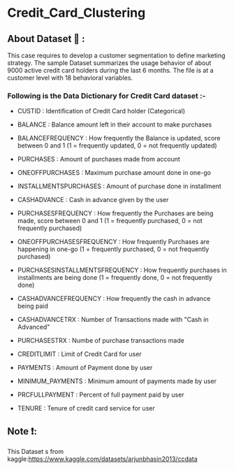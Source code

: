 # Credit_Card_Clustering

## About Dataset 💾 :
This case requires to develop a customer segmentation to define marketing strategy. The
sample Dataset summarizes the usage behavior of about 9000 active credit card holders during the last 6 months. The file is at a customer level with 18 behavioral variables.

### Following is the Data Dictionary for Credit Card dataset :-

- CUSTID : Identification of Credit Card holder (Categorical)

- BALANCE : Balance amount left in their account to make purchases 

- BALANCEFREQUENCY : How frequently the Balance is updated, score between 0 and 1 (1 = frequently updated, 0 = not frequently updated)

- PURCHASES : Amount of purchases made from account

- ONEOFFPURCHASES : Maximum purchase amount done in one-go

- INSTALLMENTSPURCHASES : Amount of purchase done in installment

- CASHADVANCE : Cash in advance given by the user

- PURCHASESFREQUENCY : How frequently the Purchases are being made, score between 0 and 1 (1 = frequently purchased, 0 = not frequently purchased)

- ONEOFFPURCHASESFREQUENCY : How frequently Purchases are happening in one-go (1 = frequently purchased, 0 = not frequently purchased)

- PURCHASESINSTALLMENTSFREQUENCY : How frequently purchases in installments are being done (1 = frequently done, 0 = not frequently done)

- CASHADVANCEFREQUENCY : How frequently the cash in advance being paid

- CASHADVANCETRX : Number of Transactions made with "Cash in Advanced"

- PURCHASESTRX : Numbe of purchase transactions made

- CREDITLIMIT : Limit of Credit Card for user

- PAYMENTS : Amount of Payment done by user

- MINIMUM_PAYMENTS : Minimum amount of payments made by user

- PRCFULLPAYMENT : Percent of full payment paid by user

- TENURE : Tenure of credit card service for user

## Note ❗:
This Dataset s from kaggle:https://www.kaggle.com/datasets/arjunbhasin2013/ccdata
